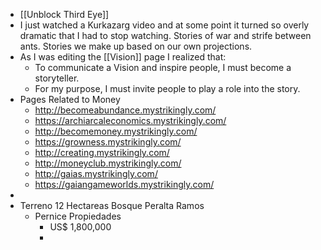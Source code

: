 - [[Unblock Third Eye]]
- I just watched a Kurkazarg video and at some point it turned so overly dramatic that I had to stop watching. Stories of war and strife between ants. Stories we make up based on our own projections.
- As I was editing the [[Vision]] page I realized that:
	- To communicate a Vision and inspire people, I must become a storyteller.
	- For my purpose, I must invite people to play a role into the story.
- Pages Related to Money
	- http://becomeabundance.mystrikingly.com/
	- https://archiarcaleconomics.mystrikingly.com/
	- http://becomemoney.mystrikingly.com/
	- https://growness.mystrikingly.com/
	- http://creating.mystrikingly.com/
	- http://moneyclub.mystrikingly.com/
	- http://gaias.mystrikingly.com/
	- https://gaiangameworlds.mystrikingly.com/
-
- Terreno 12 Hectareas Bosque Peralta Ramos
	- Pernice Propiedades
		- US$ 1,800,000
		-